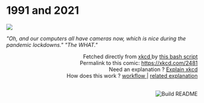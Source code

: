 # <b>1991 and 2021</b>

[![](https://imgs.xkcd.com/comics/1991_and_2021.png)](https://xkcd.com/2481)

<i>&quot;Oh, and our computers all have cameras now, which is nice during the pandemic lockdowns.&quot; &quot;The WHAT.&quot;</i>

<div align="right">
  Fetched directly from
  <a href="https://xkcd.com">
    xkcd
  </a>
  by
  <a href="https://github.com/Vanille-N/Vanille-N/blob/master/fetch">
    this bash script
  </a>
</div>
<div align="right">
  Permalink to this comic:
  <a href="https://xkcd.com/2481">
    https://xkcd.com/2481
  </a>
</div>
<div align="right">
  Need an explanation ?
  <a href="https://www.explainxkcd.com/wiki/index.php/2481">
    Explain xkcd
  </a>
</div>
<div align="right">
  How does this work ?
  <a href="https://github.com/Vanille-N/Vanille-N/blob/master/.github/workflows/build.yml">
    workflow
  </a>
  |
  <a href="https://simonwillison.net/2020/Jul/10/self-updating-profile-readme/">
    related explanation
  </a>
</div><br>

<a href="https://github.com/Vanille-N/Vanille-N/actions"><img src="https://github.com/Vanille-N/Vanille-N/workflows/Build%20README/badge.svg" align="right" alt="Build README"></a>
